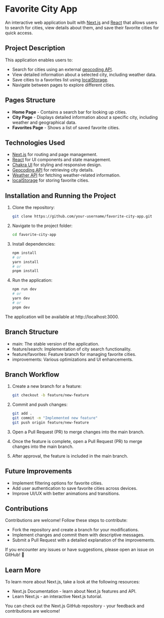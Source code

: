 # Favorite City App

An interactive web application built with [Next.js](https://nextjs.org) and [React](https://reactjs.org) that allows users to search for cities, view details about them, and save their favorite cities for quick access.

## Project Description

This application enables users to:

- Search for cities using an external [geocoding API](https://developer.mapquest.com/documentation/geocoding-api/).
- View detailed information about a selected city, including weather data.
- Save cities to a favorites list using [localStorage](https://developer.mozilla.org/en-US/docs/Web/API/Window/localStorage).
- Navigate between pages to explore different cities.

## Pages Structure

- **Home Page** - Contains a search bar for looking up cities.
- **City Page** - Displays detailed information about a specific city, including weather and geographical data.
- **Favorites Page** - Shows a list of saved favorite cities.

## Technologies Used

- [Next.js](https://nextjs.org) for routing and page management.
- [React](https://reactjs.org) for UI components and state management.
- [Chakra UI](https://chakra-ui.com) for styling and responsive design.
- [Geocoding API](https://developer.mapquest.com/documentation/geocoding-api/) for retrieving city details.
- [Weather API](https://openweathermap.org/api) for fetching weather-related information.
- [localStorage](https://developer.mozilla.org/en-US/docs/Web/API/Window/localStorage) for storing favorite cities.

## Installation and Running the Project

1. Clone the repository:

   ```bash
   git clone https://github.com/your-username/favorite-city-app.git
   
2. Navigate to the project folder:

   ```bash
   cd favorite-city-app

3. Install dependencies:

   ```bash
   npm install
   # or
   yarn install
   # or
   pnpm install

4. Run the application:

   ```bash
   npm run dev
   # or
   yarn dev
   # or
   pnpm dev

The application will be available at http://localhost:3000.

## Branch Structure

- main: The stable version of the application.
- feature/search: Implementation of city search functionality.
- feature/favorites: Feature branch for managing favorite cities.
- improvements: Various optimizations and UI enhancements.

## Branch Workflow

1. Create a new branch for a feature:

   ```bash
   git checkout -b feature/new-feature

2. Commit and push changes:

   ```bash
   git add .
   git commit -m "Implemented new feature"
   git push origin feature/new-feature

3. Open a Pull Request (PR) to merge changes into the main branch.
4. Once the feature is complete, open a Pull Request (PR) to merge changes into the main branch.
5. After approval, the feature is included in the main branch.

## Future Improvements

- Implement filtering options for favorite cities.
- Add user authentication to save favorite cities across devices.
- Improve UI/UX with better animations and transitions.

## Contributions

Contributions are welcome! Follow these steps to contribute:

- Fork the repository and create a branch for your modifications.
- Implement changes and commit them with descriptive messages.
- Submit a Pull Request with a detailed explanation of the improvements.

If you encounter any issues or have suggestions, please open an issue on GitHub! 🚀

## Learn More

To learn more about Next.js, take a look at the following resources:

- Next.js Documentation - learn about Next.js features and API.
- Learn Next.js - an interactive Next.js tutorial.

You can check out the Next.js GitHub repository - your feedback and contributions are welcome!
